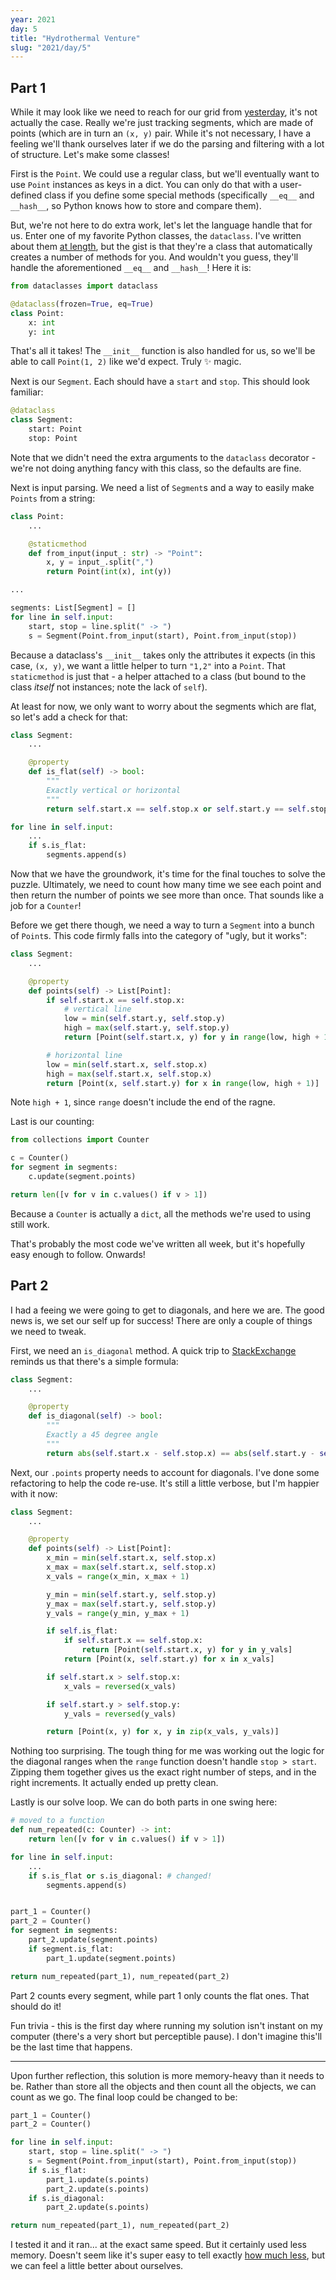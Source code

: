 ```yaml
---
year: 2021
day: 5
title: "Hydrothermal Venture"
slug: "2021/day/5"
---
```


## Part 1

While it may look like we need to reach for our grid from [yesterday](https://github.com/xavdid/advent-of-code/tree/main/solutions/2021/day_04), it's not actually the case. Really we're just tracking segments, which are made of points (which are in turn an `(x, y)` pair. While it's not necessary, I have a feeling we'll thank ourselves later if we do the parsing and filtering with a lot of structure. Let's make some classes!

First is the `Point`. We could use a regular class, but we'll eventually want to use `Point` instances as keys in a dict. You can only do that with a user-defined class if you define some special methods (specifically `__eq__` and `__hash__`, so Python knows how to store and compare them).

But, we're not here to do extra work, let's let the language handle that for us. Enter one of my favorite Python classes, the `dataclass`. I've written about them [at length](https://xavd.id/blog/post/python-dataclasses-from-scratch/), but the gist is that they're a class that automatically creates a number of methods for you. And wouldn't you guess, they'll handle the aforementioned `__eq__` and `__hash__`! Here it is:

```py
from dataclasses import dataclass

@dataclass(frozen=True, eq=True)
class Point:
    x: int
    y: int
```

That's all it takes! The `__init__` function is also handled for us, so we'll be able to call `Point(1, 2)` like we'd expect. Truly :sparkles: magic.

Next is our `Segment`. Each should have a `start` and `stop`. This should look familiar:

```py
@dataclass
class Segment:
    start: Point
    stop: Point
```

Note that we didn't need the extra arguments to the `dataclass` decorator - we're not doing anything fancy with this class, so the defaults are fine.

Next is input parsing. We need a list of `Segment`s and a way to easily make `Points` from a string:

```py
class Point:
    ...

    @staticmethod
    def from_input(input_: str) -> "Point":
        x, y = input_.split(",")
        return Point(int(x), int(y))

...

segments: List[Segment] = []
for line in self.input:
    start, stop = line.split(" -> ")
    s = Segment(Point.from_input(start), Point.from_input(stop))
```

Because a dataclass's `__init__` takes only the attributes it expects (in this case, `(x, y)`, we want a little helper to turn `"1,2"` into a `Point`. That `staticmethod` is just that - a helper attached to a class (but bound to the class _itself_ not instances; note the lack of `self`).

At least for now, we only want to worry about the segments which are flat, so let's add a check for that:

```py
class Segment:
    ...

    @property
    def is_flat(self) -> bool:
        """
        Exactly vertical or horizontal
        """
        return self.start.x == self.stop.x or self.start.y == self.stop.y

for line in self.input:
    ...
    if s.is_flat:
        segments.append(s)
```

Now that we have the groundwork, it's time for the final touches to solve the puzzle. Ultimately, we need to count how many time we see each point and then return the number of points we see more than once. That sounds like a job for a `Counter`!

Before we get there though, we need a way to turn a `Segment` into a bunch of `Point`s. This code firmly falls into the category of "ugly, but it works":

```py
class Segment:
    ...

    @property
    def points(self) -> List[Point]:
        if self.start.x == self.stop.x:
            # vertical line
            low = min(self.start.y, self.stop.y)
            high = max(self.start.y, self.stop.y)
            return [Point(self.start.x, y) for y in range(low, high + 1)]

        # horizontal line
        low = min(self.start.x, self.stop.x)
        high = max(self.start.x, self.stop.x)
        return [Point(x, self.start.y) for x in range(low, high + 1)]
```

Note `high + 1`, since `range` doesn't include the end of the ragne.

Last is our counting:

```py
from collections import Counter

c = Counter()
for segment in segments:
    c.update(segment.points)

return len([v for v in c.values() if v > 1])
```

Because a `Counter` is actually a `dict`, all the methods we're used to using still work.

That's probably the most code we've written all week, but it's hopefully easy enough to follow. Onwards!

## Part 2

I had a feeing we were going to get to diagonals, and here we are. The good news is, we set our self up for success! There are only a couple of things we need to tweak.

First, we need an `is_diagonal` method. A quick trip to [StackExchange](https://math.stackexchange.com/questions/1194565/how-to-know-if-two-points-are-diagonally-aligned) reminds us that there's a simple formula:

```py
class Segment:
    ...

    @property
    def is_diagonal(self) -> bool:
        """
        Exactly a 45 degree angle
        """
        return abs(self.start.x - self.stop.x) == abs(self.start.y - self.stop.y)
```

Next, our `.points` property needs to account for diagonals. I've done some refactoring to help the code re-use. It's still a little verbose, but I'm happier with it now:

```py
class Segment:
    ...

    @property
    def points(self) -> List[Point]:
        x_min = min(self.start.x, self.stop.x)
        x_max = max(self.start.x, self.stop.x)
        x_vals = range(x_min, x_max + 1)

        y_min = min(self.start.y, self.stop.y)
        y_max = max(self.start.y, self.stop.y)
        y_vals = range(y_min, y_max + 1)

        if self.is_flat:
            if self.start.x == self.stop.x:
                return [Point(self.start.x, y) for y in y_vals]
            return [Point(x, self.start.y) for x in x_vals]

        if self.start.x > self.stop.x:
            x_vals = reversed(x_vals)

        if self.start.y > self.stop.y:
            y_vals = reversed(y_vals)

        return [Point(x, y) for x, y in zip(x_vals, y_vals)]
```

Nothing too surprising. The tough thing for me was working out the logic for the diagonal ranges when the `range` function doesn't handle `stop > start`. Zipping them together gives us the exact right number of steps, and in the right increments. It actually ended up pretty clean.

Lastly is our solve loop. We can do both parts in one swing here:

```py
# moved to a function
def num_repeated(c: Counter) -> int:
    return len([v for v in c.values() if v > 1])

for line in self.input:
    ...
    if s.is_flat or s.is_diagonal: # changed!
        segments.append(s)


part_1 = Counter()
part_2 = Counter()
for segment in segments:
    part_2.update(segment.points)
    if segment.is_flat:
        part_1.update(segment.points)

return num_repeated(part_1), num_repeated(part_2)
```

Part 2 counts every segment, while part 1 only counts the flat ones. That should do it!

Fun trivia - this is the first day where running my solution isn't instant on my computer (there's a very short but perceptible pause). I don't imagine this'll be the last time that happens.

---

Upon further reflection, this solution is more memory-heavy than it needs to be. Rather than store all the objects and then count all the objects, we can count as we go. The final loop could be changed to be:

```py
part_1 = Counter()
part_2 = Counter()

for line in self.input:
    start, stop = line.split(" -> ")
    s = Segment(Point.from_input(start), Point.from_input(stop))
    if s.is_flat:
        part_1.update(s.points)
        part_2.update(s.points)
    if s.is_diagonal:
        part_2.update(s.points)

return num_repeated(part_1), num_repeated(part_2)
```

I tested it and it ran... at the exact same speed. But it certainly used less memory. Doesn't seem like it's super easy to tell exactly [how much less](https://stackoverflow.com/questions/938733/total-memory-used-by-python-process), but we can feel a little better about ourselves.
